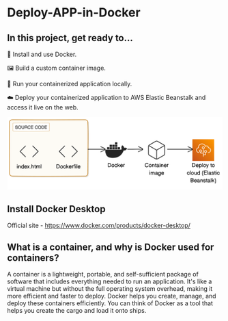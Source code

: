 # Deploy-APP-in-Docker

## In this project, get ready to...

🐳 Install and use Docker.

🖼️ Build a custom container image.

🚢 Run your containerized application locally.

☁️ Deploy your containerized application to AWS Elastic Beanstalk and access it live on the web.

![architecture](architecture-complete.png)


## Install Docker Desktop

Official site - https://www.docker.com/products/docker-desktop/


## What is a container, and why is Docker used for containers?

A container is a lightweight, portable, and self-sufficient package of software that includes everything needed to run an application. It's like a virtual machine but without the full operating system overhead, making it more efficient and faster to deploy. Docker helps you create, manage, and deploy these containers efficiently. You can think of Docker as a tool that helps you create the cargo and load it onto ships.


